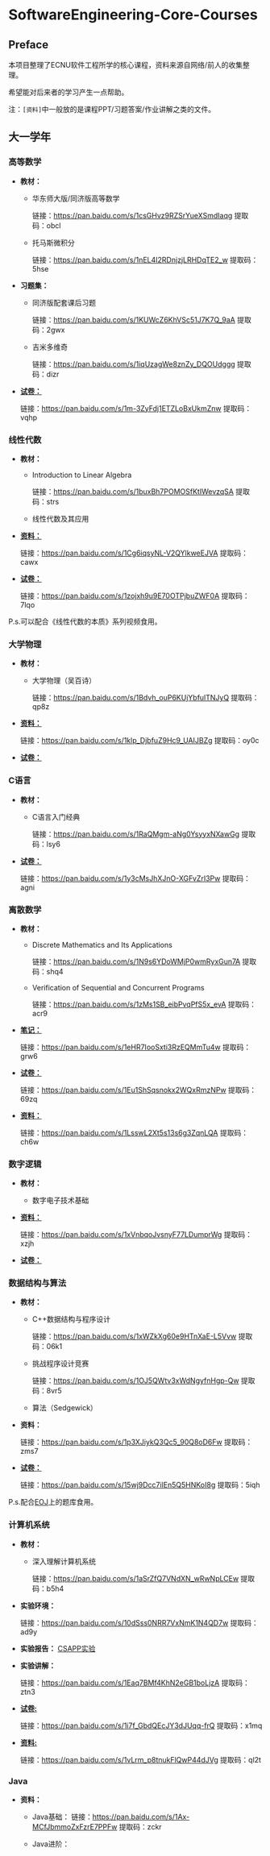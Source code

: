 # SoftwareEngineering-Core-Courses
## Preface
本项目整理了ECNU软件工程所学的核心课程，资料来源自网络/前人的收集整理。

希望能对后来者的学习产生一点帮助。

注：`[资料]`中一般放的是课程PPT/习题答案/作业讲解之类的文件。

## 大一学年

### 高等数学
* **教材：**
  * 华东师大版/同济版高等数学
  
    链接：https://pan.baidu.com/s/1csGHvz9RZSrYueXSmdIaqg 
    提取码：obcl 
    
  * 托马斯微积分
  
    链接：https://pan.baidu.com/s/1nEL4I2RDnjzjLRHDqTE2_w 
    提取码：5hse 
  
* **习题集：**
  * 同济版配套课后习题
  
    链接：https://pan.baidu.com/s/1KUWcZ6KhVSc51J7K7Q_9aA 
    提取码：2gwx 
    
  * 吉米多维奇
    
    链接：https://pan.baidu.com/s/1iqUzagWe8znZy_DQOUdggg 
    提取码：dizr 

* **[试卷：](https://github.com/dwenking/SoftwareEngineering-Core-Courses/tree/main/%E5%A4%A7%E4%B8%80%E5%AD%A6%E6%9C%9F/%E9%AB%98%E7%AD%89%E6%95%B0%E5%AD%A6/%E8%AF%95%E5%8D%B7)**

    链接：https://pan.baidu.com/s/1m-3ZyFdj1ETZLoBxUkmZnw 
    提取码：vqhp 
  
### 线性代数
* **教材：**
  * Introduction to Linear Algebra
  
    链接：https://pan.baidu.com/s/1buxBh7POMOSfKtIWevzqSA 
    提取码：strs 

  * 线性代数及其应用
  
* **[资料：](https://github.com/dwenking/SoftwareEngineering-Core-Courses/tree/main/%E5%A4%A7%E4%B8%80%E5%AD%A6%E6%9C%9F/%E7%BA%BF%E6%80%A7%E4%BB%A3%E6%95%B0/%E8%B5%84%E6%96%99)**
   
    链接：https://pan.baidu.com/s/1Cg6iqsyNL-V2QYlkweEJVA 
    提取码：cawx 

* **[试卷：](https://github.com/dwenking/SoftwareEngineering-Core-Courses/tree/main/%E5%A4%A7%E4%B8%80%E5%AD%A6%E6%9C%9F/%E7%BA%BF%E6%80%A7%E4%BB%A3%E6%95%B0/%E8%AF%95%E5%8D%B7)**

    链接：https://pan.baidu.com/s/1zojxh9u9E70OTPjbuZWF0A 
    提取码：7lqo 

P.s.可以配合《线性代数的本质》系列视频食用。

### 大学物理
* **教材：**
  * 大学物理（吴百诗）
  
    链接：https://pan.baidu.com/s/1Bdvh_ouP6KUjYbfulTNJyQ 
    提取码：qp8z 
  
* **[资料：](https://github.com/dwenking/SoftwareEngineering-Core-Courses/tree/main/%E5%A4%A7%E4%B8%80%E5%AD%A6%E6%9C%9F/%E5%A4%A7%E5%AD%A6%E7%89%A9%E7%90%86/%E8%B5%84%E6%96%99)**

    链接：https://pan.baidu.com/s/1klp_DjbfuZ9Hc9_UAIJBZg 
    提取码：oy0c 

* **[试卷：](https://github.com/dwenking/SoftwareEngineering-Core-Courses/tree/main/%E5%A4%A7%E4%B8%80%E5%AD%A6%E6%9C%9F/%E5%A4%A7%E5%AD%A6%E7%89%A9%E7%90%86/%E8%AF%95%E5%8D%B7)**

### C语言
* **教材：**
  * C语言入门经典
  
    链接：https://pan.baidu.com/s/1RaQMgm-aNg0YsyyxNXawGg 
    提取码：lsy6 

* **[试卷：](https://github.com/dwenking/SoftwareEngineering-Core-Courses/tree/main/%E5%A4%A7%E4%B8%80%E5%AD%A6%E6%9C%9F/C%E8%AF%AD%E8%A8%80/%E8%AF%95%E5%8D%B7)**

    链接：https://pan.baidu.com/s/1y3cMsJhXJnO-XGFvZrI3Pw 
    提取码：agni 

### 离散数学
* **教材：**
  * Discrete Mathematics and Its Applications
  
    链接：https://pan.baidu.com/s/1N9s6YDoWMjP0wmRyxGun7A 
    提取码：shq4 

  * Verification of Sequential and Concurrent Programs
  
    链接：https://pan.baidu.com/s/1zMs1SB_eibPvqPfS5x_evA 
    提取码：acr9 

* **[笔记：](https://github.com/dwenking/SoftwareEngineering-Core-Courses/tree/main/%E5%A4%A7%E4%B8%80%E5%AD%A6%E6%9C%9F/%E7%A6%BB%E6%95%A3%E6%95%B0%E5%AD%A6/%E7%AC%94%E8%AE%B0)**
 
    链接：https://pan.baidu.com/s/1eHR7IooSxti3RzEQMmTu4w 
    提取码：grw6 
    
* **[试卷：](https://github.com/dwenking/SoftwareEngineering-Core-Courses/tree/main/%E5%A4%A7%E4%B8%80%E5%AD%A6%E6%9C%9F/%E7%A6%BB%E6%95%A3%E6%95%B0%E5%AD%A6/%E8%AF%95%E5%8D%B7)**

    链接：https://pan.baidu.com/s/1Eu1ShSqsnokx2WQxRmzNPw 
    提取码：69zq 

* **[资料：](https://github.com/dwenking/SoftwareEngineering-Core-Courses/tree/main/%E5%A4%A7%E4%B8%80%E5%AD%A6%E6%9C%9F/%E7%A6%BB%E6%95%A3%E6%95%B0%E5%AD%A6/%E8%B5%84%E6%96%99)**

    链接：https://pan.baidu.com/s/1LsswL2Xt5s13s6g3ZqnLQA 
    提取码：ch6w 

### 数字逻辑
* **教材：**
  * 数字电子技术基础
  
* **[资料：](https://github.com/dwenking/SoftwareEngineering-Core-Courses/tree/main/%E5%A4%A7%E4%B8%80%E5%AD%A6%E6%9C%9F/%E6%95%B0%E5%AD%97%E9%80%BB%E8%BE%91/%E8%B5%84%E6%96%99)**

    链接：https://pan.baidu.com/s/1xVnbqoJvsnyF77LDumprWg 
    提取码：xzjh 

* **[试卷：](https://github.com/dwenking/SoftwareEngineering-Core-Courses/tree/main/%E5%A4%A7%E4%B8%80%E5%AD%A6%E6%9C%9F/%E6%95%B0%E5%AD%97%E9%80%BB%E8%BE%91/%E8%AF%95%E5%8D%B7)**

### 数据结构与算法
* **教材：**
  * C++数据结构与程序设计
  
    链接：https://pan.baidu.com/s/1xWZkXg60e9HTnXaE-L5Vvw 
    提取码：06k1 
    
  * 挑战程序设计竞赛
  
    链接：https://pan.baidu.com/s/1OJ5QWtv3xWdNgyfnHgp-Qw 
    提取码：8vr5 
  
  * 算法（Sedgewick）
  

* **资料：**

    链接：https://pan.baidu.com/s/1p3XJiykQ3Qc5_90Q8oD6Fw 
    提取码：zms7 

* **[试卷：](https://github.com/dwenking/SoftwareEngineering-Core-Courses/tree/main/%E5%A4%A7%E4%B8%80%E5%AD%A6%E6%9C%9F/%E6%95%B0%E6%8D%AE%E7%BB%93%E6%9E%84/%E8%AF%95%E5%8D%B7)**

    链接：https://pan.baidu.com/s/15wj9Dcc7ilEn5Q5HNKoI8g 
    提取码：5iqh 

P.s.配合[EOJ](https://acm.ecnu.edu.cn/)上的题库食用。

### 计算机系统
* **教材：**
  * 深入理解计算机系统
    
    链接：https://pan.baidu.com/s/1aSrZfQ7VNdXN_wRwNpLCEw 
    提取码：b5h4 

* **实验环境：**

    链接：https://pan.baidu.com/s/10dSss0NRR7VxNmK1N4QD7w 
    提取码：ad9y 

* **实验报告：**
    [CSAPP实验](https://blog.csdn.net/dwenking/category_9898908.html)
    
* **实验讲解：**
    
    链接：https://pan.baidu.com/s/1Eaq7BMf4KhN2eGB1boLjzA 
    提取码：ztn3 

* **[试卷:](https://github.com/dwenking/SoftwareEngineering-Core-Courses/tree/main/%E5%A4%A7%E4%B8%80%E5%AD%A6%E6%9C%9F/%E8%AE%A1%E7%AE%97%E6%9C%BA%E7%B3%BB%E7%BB%9F/%E8%AF%95%E5%8D%B7)**

    链接：https://pan.baidu.com/s/1i7f_GbdQEcJY3dJUqq-frQ 
    提取码：x1mq 

* **[资料:](https://github.com/dwenking/SoftwareEngineering-Core-Courses/tree/main/%E5%A4%A7%E4%B8%80%E5%AD%A6%E6%9C%9F/%E8%AE%A1%E7%AE%97%E6%9C%BA%E7%B3%BB%E7%BB%9F/%E8%B5%84%E6%96%99)**

    链接：https://pan.baidu.com/s/1vLrm_p8tnukFlQwP44dJVg 
    提取码：ql2t 

### Java
* **资料：**

  * Java基础：
    链接：https://pan.baidu.com/s/1Ax-MCfJbmmoZxFzrE7PPFw 
    提取码：zckr 
    
  * Java进阶：
    

